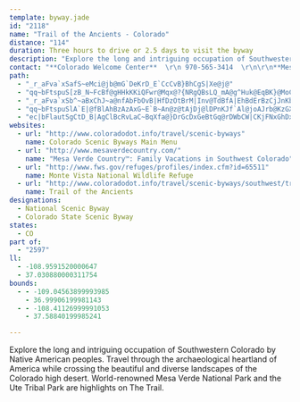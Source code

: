 ```yaml
---
template: byway.jade
id: "2118"
name: "Trail of the Ancients - Colorado"
distance: "114"
duration: Three hours to drive or 2.5 days to visit the byway
description: "Explore the long and intriguing occupation of Southwestern Colorado by Native American peoples. Travel through the archaeological heartland of America while crossing the beautiful and diverse landscapes of the Colorado high desert. World-renowned Mesa Verde National Park and the Ute Tribal Park are highlights on The Trail."
contact: "**Colorado Welcome Center**  \r\n 970-565-3414  \r\n\r\n**Mesa Verde Country Visitor Information Bureau**  \r\n 970-565-8227  \r\n [Send E-mail](mailto:lynnd@mesaverdecountry.com )  \r\n\r\n"
path: 
  - "_r_aFva`xSafS~eMci@jb@mG`DeKrD_E`CcCvB}BhCgS|Xe@j@"
  - "qq~bFtspuS[zB_N~FcBf@gHHkKKiQFwr@Mqx@?{NRgQBsLQ_mA@g^Huk@EqBK}@MoC_AsEkCmUqT}b@q\\aKoHyDyBcDwAsC_AyNgDsGm@eOe@aH}@cDo@}k@mM{HsBkFeBuUqJuBq@uDs@sDQkEDiDl@sYxH}Dj@y@DqBUu@MsBeAyCpEo@f@s@\\uRrD}BHiCMcB[eCcA}A_@sABw@`@k@v@e@rA{Hv]mAtEy@lBiApBmWl\\oBfBgXfR}UlQy@fAa@fAm@dC[|PiBdiBQpBc@vCiJdb@uArHg@lDwBnUQrC?rCDxBl@`Gt@~ClBfGZzCRxDCrCi@tEIxABpCH~@vAzHnDpQrUb_A~AzIXdDnD|t@pCbNh@lE@xJU~d@cCh~BK|N}fAtZyEzAaBl@yD~BiDxCiBxBmDfFq[`h@ofAjgBmtDleGcCzDwClDuArAsCrBek@j[m`@bTe_Adh@k[tPixA~w@KtoRvo@Fzl@GbnBCr@Nh@X``Ado@r@vANx@Chw@B`i@DdAle@xsCpKbn@pPjfAlEzO`CbMt@jBx@fAr@j@~MhHxHxD|BjBbCfClHlJrAnAzI`GrDdDbExHTn@RjARbQDdARx@z@lB`JxPnGbMjApAbAZtABtvB@|d@Kt@Jn@r@Pl@@p@C|PHzYb@bB|@|@j@Tt@Jpu@?tAP|JfElA|@nEnEdh@hY`EtC`B~AbCdEdJxUjJhUr@x@zFpF``@vo@tAv@lE~@p@XlFfEp[rXpDhCnNnI`JzFvXvQnC~B`EdGhBnDrUvj@~Nld@lE|LnCzGhO`W~Sp_@xCbG\\dANdAYnQEvLx@`UDlA"
  - "_r_aFva`xSb^~aBxChJ~a@nfAbFbOvB|HfDzOtBrM|Inv@TdBfA|EhBdErBzCjJnKbDhEh@`AfAnCv@dERlBHvEIzAaB|PKpFHtDLdCj@lFXlBhAlEbCzHzC~GzBbDxAhBdCzBfBpAhCtA|SxIvHtC|C|A"
  - "qq~bFtspuSlA`E|@fBlAhBzAzAxG~E`B~An@z@tAjDj@lDPnKJf`Al@joAJrb@KzGXpDd@~BdA|BxBlDlB|BpF~CvH|F`DrBjg@t[lDnBXHvV~ObMlHjExAto@zKxCVfHRn_@?lCXfCj@jCfAduBpeAly@fb@lk@hYjM~Gz^~QfpAfo@zGtD`VzRj@r@p|@zt@|ElEncAh{@jbAj{@dN`M`HxFfHfFtH`DlX`IxFpB~I|BdGpBLGjQzEpqAd_@nM~DxjCvt@tAj@`z@vUrFdCnBlAjB~Avm@bq@lFjDxEfB~m@hQlIxA|jAtObEt@jGbBrmBvq@tIdCrFz@f`@~B|@j@n@r@noAfaE~GpUbnAf~DpEvPvCtNrDpUxKfx@lAhLf@fHt@pO`KbiELrJCrIOfIgBpn@GxLVtKfCth@|@nOt@~HrBfPbCpNfg@haCbKhg@fiAbnFrHb_@"
  - "ec|bFlautSgCtD_B|AgClBcRvLaC~BqXfa@}DrGcDxGeBtGq@rDWbCW|CKjFNxGhDxq@rAzZfLdzBdLnaCEfkAOzLmAnTA`FTvEbCrTJpD?xBoDfjAm@lJg^pvCm@rF[rGNdFTzB~@xE"
websites: 
  - url: "http://www.coloradodot.info/travel/scenic-byways"
    name: Colorado Scenic Byways Main Menu
  - url: "http://www.mesaverdecountry.com/"
    name: "Mesa Verde Country™: Family Vacations in Southwest Colorado"
  - url: "http://www.fws.gov/refuges/profiles/index.cfm?id=65511"
    name: Monte Vista National Wildlife Refuge
  - url: "http://www.coloradodot.info/travel/scenic-byways/southwest/trail-ancients"
    name: Trail of the Ancients
designations: 
  - National Scenic Byway
  - Colorado State Scenic Byway
states: 
  - CO
part of: 
  - "2597"
ll: 
  - -108.9591520000647
  - 37.030880000311754
bounds: 
  - - -109.04563899993985
    - 36.99906199981143
  - - -108.41126999991053
    - 37.58840199985241

---
```


Explore the long and intriguing occupation of Southwestern Colorado by Native American peoples. Travel through the archaeological heartland of America while crossing the beautiful and diverse landscapes of the Colorado high desert. World-renowned Mesa Verde National Park and the Ute Tribal Park are highlights on The Trail.